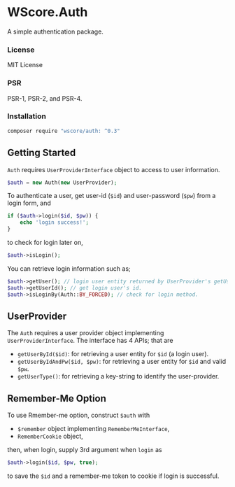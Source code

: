 WScore.Auth
===========

A simple authentication package.

### License

MIT License

### PSR 

PSR-1, PSR-2, and PSR-4.

### Installation

```sh
composer require "wscore/auth: ^0.3"
```

Getting Started
--------------

`Auth` requires `UserProviderInterface` object to access to user information. 

```php
$auth = new Auth(new UserProvider);
```

To authenticate a user, get user-id (`$id`) and user-password (`$pw`) from a login form, and 

```php
if ($auth->login($id, $pw)) {
    echo 'login success!';
}
```

to check for login later on, 

```php
$auth->isLogin();
```

You can retrieve login information such as;

```php
$auth->getUser(); // login user entity returned by UserProvider's getUserInfo() method.
$auth->getUserId(); // get login user's id. 
$auth->isLoginBy(Auth::BY_FORCED); // check for login method. 
```


UserProvider
------------

The `Auth` requires a user provider object implementing `UserProviderInterface`. 
The interface has 4 APIs; that are

* `getUserById($id)`: for retrieving a user entity for `$id` (a login user). 
* `getUserByIdAndPw($id, $pw)`: for retrieving a user entity for `$id` and valid `$pw`. 
* `getUserType()`: for retrieving a key-string to identify the user-provider. 

Remember-Me Option
------------------

To use Rmember-me option, construct `$auth` with 

* `$remember` object implementing `RememberMeInterface`, 
* `RememberCookie` object, 

then, when login, supply 3rd argument when `login` as
 
```php
$auth->login($id, $pw, true);
```

to save the `$id` and a remember-me token to cookie if login is successful. 
